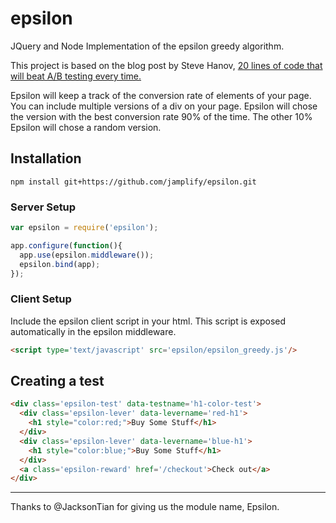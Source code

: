 epsilon
=======

JQuery and Node Implementation of the epsilon greedy algorithm.

This project is based on the blog post by Steve Hanov,
[20 lines of code that will beat A/B testing every time.](http://stevehanov.ca/blog/index.php?id=132)

Epsilon will keep a track of the conversion rate of elements of your page. You can include multiple versions
of a div on your page. Epsilon will chose the version with the best conversion rate 90% of the time. The
other 10% Epsilon will chose a random version.

Installation
------------

`npm install git+https://github.com/jamplify/epsilon.git`


### Server Setup

``` javascript
var epsilon = require('epsilon');

app.configure(function(){
  app.use(epsilon.middleware());
  epsilon.bind(app);
});
```

### Client Setup

Include the epsilon client script in your html. This script is exposed automatically in the
epsilon middleware.

``` html
<script type='text/javascript' src='epsilon/epsilon_greedy.js'/>
```

Creating a test
---------------

``` html
<div class='epsilon-test' data-testname='h1-color-test'>
  <div class='epsilon-lever' data-levername='red-h1'>
    <h1 style="color:red;">Buy Some Stuff</h1>
  </div>
  <div class='epsilon-lever' data-levername='blue-h1'>
    <h1 style="color:blue;">Buy Some Stuff</h1>
  </div>
  <a class='epsilon-reward' href='/checkout'>Check out</a>
</div>
```

- - -
Thanks to @JacksonTian for giving us the module name, Epsilon.
